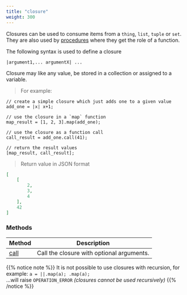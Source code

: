 ```yaml
---
title: "closure"
weight: 300
---
```


Closures can be used to consume items from a `thing`, `list`, `tuple` or `set`.
They are also used by [procedures](../../procedures-api) where they get the role of a function.

The following syntax is used to define a closure

```thingsdb,no_test
|argument1,... argumentX| ...
```

Closure may like any value, be stored in a collection or assigned to a variable.

> For example:

```thingsdb,json_response
// create a simple closure which just adds one to a given value
add_one = |x| x+1;

// use the closure in a `map` function
map_result = [1, 2, 3].map(add_one);

// use the closure as a function call
call_result = add_one.call(41);

// return the result values
[map_result, call_result];
```

> Return value in JSON format
```json
[
    [
        2,
        3,
        4
    ],
    42
]
```

### Methods

Method | Description
------ | -----------
[call](./call) | Call the closure with optional arguments.


{{% notice note %}}
It is not possible to use closures with recursion, for example:
`a = ||.map(a); .map(a);` \
...will raise `OPERATION_ERROR` *(closures cannot be used recursively)*
{{% /notice %}}
